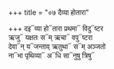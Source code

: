 +++
title = "०७ दैव्या होतारा"

+++
दइ᳓व्या हो᳓तारा प्रथमा᳓ विदु᳓ष्टर  
ऋजु᳓ यक्षतः स᳓म् ऋचा᳓ वपु᳓ष्टरा  
देवा᳓न् य᳓जन्ताव् ऋतुथा᳓ स᳓म् अञ्जतो  
ना᳓भा पृथिव्या᳓ अ᳓धि सा᳓नुषु त्रिषु᳓